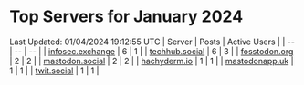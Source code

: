 # Top Servers for January 2024
Last Updated: 01/04/2024 19:12:55 UTC
| Server | Posts | Active Users |
| -- | -- | -- |
| [infosec.exchange](https://infosec.exchange/tags/PowerShell) | 6 | 1 |
| [techhub.social](https://techhub.social/tags/PowerShell) | 6 | 3 |
| [fosstodon.org](https://fosstodon.org/tags/PowerShell) | 2 | 2 |
| [mastodon.social](https://mastodon.social/tags/PowerShell) | 2 | 2 |
| [hachyderm.io](https://hachyderm.io/tags/PowerShell) | 1 | 1 |
| [mastodonapp.uk](https://mastodonapp.uk/tags/PowerShell) | 1 | 1 |
| [twit.social](https://twit.social/tags/PowerShell) | 1 | 1 |
